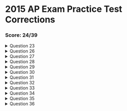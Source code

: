 # 2015 AP Exam Practice Test Corrections

### Score: 24/39

<details>
<summary>Question 23</summary>
<br>
* Corrections
</details>

<details>
<summary>Question 26</summary>
<br>
* Method does not change nums or the string
* The method is the same in the main start method.
* Original array will be printed and the original string will be printed.
</details>


<details>
<summary>Question 27</summary>
<br>

</details>


<details>
<summary>Question 28</summary>
<br>
* It is easy to see that the outer for loop will run 5 times. 
* The j value is not changed outside of the for loop statement.
* The array has a length of 5. 
* The inner loop iterates one less time every j value.
* 5 + 4 + 3 + 2 + 1 = 15
* Answer: 15/5
</details>

<details>
<summary>Question 29</summary>
<br>
* The code determines the amount of digits in yor integer.
* If the number is less than ten, it returns one, which means one integer
* Otherwise, it goes into the function until one is returned.
* It adds up all the 1s that were returned before. 
Giving the number of time the number was divided by ten.
</details>

<details>
<summary>Question 30</summary>
<br>
* I does not work because if the customer buys more than 0 boxes, it would always print the maximum value.
   This can be fixed by putting an if else.
* II does works because it checks for the greatest number correctly and uses if else so the cost is only changed once. 
* III does not work because if the cost is more than 5 or 10, the code will still end on the first statement.  
</details>

<details>
<summary>Question 31</summary>
<br>
* Double array is initialized
* Follow through the for loop
* For ease, write down values as they change
* Keep a sketch of the board
* x is place diagonally after skipping one diagonal line.
</details>

<details>
<summary>Question 32</summary>
<br>
* The user inputs a major into the parameters
* Then with a for each loop, the code iterates through each student.
* They identify the student's major through the major getter method.
* With the getAge method, the age is added to the sum and the count has been increased.
* Sum and count then are used for the average
* Wrong answers include getting age and major without a getter
* Other wrong answers use array lists when not needed
</details>

<details>
<summary>Question 33</summary>
<br>
* I. works because it sets the minimum integer value to the maximum and changes it when it finds a bigger value.
* II. Boolean set to true and then set to false after first if statement. 
If statement was used for assigning the first value in the array to the max.
Then, the code iterates through every element to find a bigger number.
* III. Sets first value of the array as max. Iterates though every element to find the max. 
* All three work
</details>

<details>
<summary>Question 34</summary>
<br>
* Size of an array list has to be found by lostOfWords.size()
* Don't need -1 at the end.
* Condition: If we are not at the end of the list, add a comma
* Else, finish the code by adding a "}"
</details>

<details>
<summary>Question 35</summary>
<br>
* Dataset cut into half to find the target number
* If number is greater than mid, first half is ignored
* Start value gets moved to mid + 1
* Process starts again until target is found
</details>

<details>
<summary>Question 36</summary>
<br>
* As the loop iterates, the size is divided into two
* In order to reach 1, we have to half the array 11 times.
</details>
